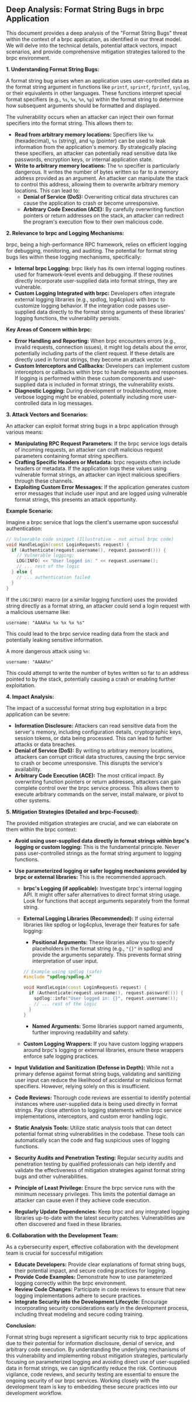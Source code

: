 ## Deep Analysis: Format String Bugs in brpc Application

This document provides a deep analysis of the "Format String Bugs" threat within the context of a brpc application, as identified in our threat model. We will delve into the technical details, potential attack vectors, impact scenarios, and provide comprehensive mitigation strategies tailored to the brpc environment.

**1. Understanding Format String Bugs:**

A format string bug arises when an application uses user-controlled data as the format string argument in functions like `printf`, `sprintf`, `fprintf`, `syslog`, or their equivalents in other languages. These functions interpret special format specifiers (e.g., `%s`, `%x`, `%n`, `%p`) within the format string to determine how subsequent arguments should be formatted and displayed.

The vulnerability occurs when an attacker can inject their own format specifiers into the format string. This allows them to:

* **Read from arbitrary memory locations:**  Specifiers like `%x` (hexadecimal), `%s` (string), and `%p` (pointer) can be used to leak information from the application's memory. By strategically placing these specifiers, an attacker can potentially read sensitive data like passwords, encryption keys, or internal application state.
* **Write to arbitrary memory locations:** The `%n` specifier is particularly dangerous. It writes the number of bytes written so far to a memory address provided as an argument. An attacker can manipulate the stack to control this address, allowing them to overwrite arbitrary memory locations. This can lead to:
    * **Denial of Service (DoS):** Overwriting critical data structures can cause the application to crash or become unresponsive.
    * **Arbitrary Code Execution (ACE):** By carefully overwriting function pointers or return addresses on the stack, an attacker can redirect the program's execution flow to their own malicious code.

**2. Relevance to brpc and Logging Mechanisms:**

brpc, being a high-performance RPC framework, relies on efficient logging for debugging, monitoring, and auditing. The potential for format string bugs lies within these logging mechanisms, specifically:

* **Internal brpc Logging:**  brpc likely has its own internal logging routines used for framework-level events and debugging. If these routines directly incorporate user-supplied data into format strings, they are vulnerable.
* **Custom Logging Integrated with brpc:** Developers often integrate external logging libraries (e.g., spdlog, log4cplus) with brpc to customize logging behavior. If the integration code passes user-supplied data directly to the format string arguments of these libraries' logging functions, the vulnerability persists.

**Key Areas of Concern within brpc:**

* **Error Handling and Reporting:** When brpc encounters errors (e.g., invalid requests, connection issues), it might log details about the error, potentially including parts of the client request. If these details are directly used in format strings, they become an attack vector.
* **Custom Interceptors and Callbacks:** Developers can implement custom interceptors or callbacks within brpc to handle requests and responses. If logging is performed within these custom components and user-supplied data is included in format strings, the vulnerability exists.
* **Diagnostic Logging:**  During development or troubleshooting, more verbose logging might be enabled, potentially including more user-controlled data in log messages.

**3. Attack Vectors and Scenarios:**

An attacker can exploit format string bugs in a brpc application through various means:

* **Manipulating RPC Request Parameters:** If the brpc service logs details of incoming requests, an attacker can craft malicious request parameters containing format string specifiers.
* **Crafting Specific Headers or Metadata:**  brpc requests often include headers or metadata. If the application logs these values using vulnerable format strings, an attacker can inject malicious specifiers through these channels.
* **Exploiting Custom Error Messages:** If the application generates custom error messages that include user input and are logged using vulnerable format strings, this presents an attack opportunity.

**Example Scenario:**

Imagine a brpc service that logs the client's username upon successful authentication:

```c++
// Vulnerable code snippet (Illustrative - not actual brpc code)
void HandleLogin(const LoginRequest& request) {
  if (Authenticate(request.username(), request.password())) {
    // Vulnerable logging:
    LOG(INFO) << "User logged in: " << request.username();
    // ... rest of the logic
  } else {
    // ... authentication failed
  }
}
```

If the `LOG(INFO)` macro (or a similar logging function) uses the provided string directly as a format string, an attacker could send a login request with a malicious username like:

`username: "AAAA%x %x %x %x %s"`

This could lead to the brpc service reading data from the stack and potentially leaking sensitive information.

A more dangerous attack using `%n`:

`username: "AAAA%n"`

This could attempt to write the number of bytes written so far to an address pointed to by the stack, potentially causing a crash or enabling further exploitation.

**4. Impact Analysis:**

The impact of a successful format string bug exploitation in a brpc application can be severe:

* **Information Disclosure:** Attackers can read sensitive data from the server's memory, including configuration details, cryptographic keys, session tokens, or data being processed. This can lead to further attacks or data breaches.
* **Denial of Service (DoS):** By writing to arbitrary memory locations, attackers can corrupt critical data structures, causing the brpc service to crash or become unresponsive. This disrupts the service's availability.
* **Arbitrary Code Execution (ACE):** The most critical impact. By overwriting function pointers or return addresses, attackers can gain complete control over the brpc service process. This allows them to execute arbitrary commands on the server, install malware, or pivot to other systems.

**5. Mitigation Strategies (Detailed and brpc-Focused):**

The provided mitigation strategies are crucial, and we can elaborate on them within the brpc context:

* **Avoid using user-supplied data directly in format strings within brpc's logging or custom logging:** This is the fundamental principle. Never pass user-controlled strings as the format string argument to logging functions.

* **Use parameterized logging or safer logging mechanisms provided by brpc or external libraries:** This is the recommended approach.

    * **brpc's Logging (if applicable):**  Investigate brpc's internal logging API. It might offer safer alternatives to direct format string usage. Look for functions that accept arguments separately from the format string.

    * **External Logging Libraries (Recommended):**  If using external libraries like spdlog or log4cplus, leverage their features for safe logging:
        * **Positional Arguments:**  These libraries allow you to specify placeholders in the format string (e.g., `"{}"` in spdlog) and provide the arguments separately. This prevents format string interpretation of user input.

        ```c++
        // Example using spdlog (safe)
        #include "spdlog/spdlog.h"

        void HandleLogin(const LoginRequest& request) {
          if (Authenticate(request.username(), request.password())) {
            spdlog::info("User logged in: {}", request.username());
            // ... rest of the logic
          }
        }
        ```

        * **Named Arguments:** Some libraries support named arguments, further improving readability and safety.

    * **Custom Logging Wrappers:** If you have custom logging wrappers around brpc's logging or external libraries, ensure these wrappers enforce safe logging practices.

* **Input Validation and Sanitization (Defense in Depth):** While not a primary defense against format string bugs, validating and sanitizing user input can reduce the likelihood of accidental or malicious format specifiers. However, relying solely on this is insufficient.

* **Code Reviews:**  Thorough code reviews are essential to identify potential instances where user-supplied data is being used directly in format strings. Pay close attention to logging statements within brpc service implementations, interceptors, and custom error handling logic.

* **Static Analysis Tools:** Utilize static analysis tools that can detect potential format string vulnerabilities in the codebase. These tools can automatically scan the code and flag suspicious uses of logging functions.

* **Security Audits and Penetration Testing:** Regular security audits and penetration testing by qualified professionals can help identify and validate the effectiveness of mitigation strategies against format string bugs and other vulnerabilities.

* **Principle of Least Privilege:** Ensure the brpc service runs with the minimum necessary privileges. This limits the potential damage an attacker can cause even if they achieve code execution.

* **Regularly Update Dependencies:** Keep brpc and any integrated logging libraries up-to-date with the latest security patches. Vulnerabilities are often discovered and fixed in these libraries.

**6. Collaboration with the Development Team:**

As a cybersecurity expert, effective collaboration with the development team is crucial for successful mitigation:

* **Educate Developers:**  Provide clear explanations of format string bugs, their potential impact, and secure coding practices for logging.
* **Provide Code Examples:** Demonstrate how to use parameterized logging correctly within the brpc environment.
* **Review Code Changes:** Participate in code reviews to ensure that new logging implementations adhere to secure practices.
* **Integrate Security into the Development Lifecycle:** Encourage incorporating security considerations early in the development process, including threat modeling and secure coding training.

**Conclusion:**

Format string bugs represent a significant security risk to brpc applications due to their potential for information disclosure, denial of service, and arbitrary code execution. By understanding the underlying mechanisms of this vulnerability and implementing robust mitigation strategies, particularly focusing on parameterized logging and avoiding direct use of user-supplied data in format strings, we can significantly reduce the risk. Continuous vigilance, code reviews, and security testing are essential to ensure the ongoing security of our brpc services. Working closely with the development team is key to embedding these secure practices into our development workflow.
